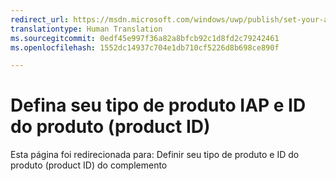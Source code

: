 ```yaml
---
redirect_url: https://msdn.microsoft.com/windows/uwp/publish/set-your-add-on-product-id
translationtype: Human Translation
ms.sourcegitcommit: 0edf45e997f36a82a8bfcb92c1d8fd2c79242461
ms.openlocfilehash: 1552dc14937c704e1db710cf5226d8b698ce890f

---
```


# Defina seu tipo de produto IAP e ID do produto (product ID)

Esta página foi redirecionada para: Definir seu tipo de produto e ID do produto (product ID) do complemento



<!--HONumber=Aug16_HO3-->


